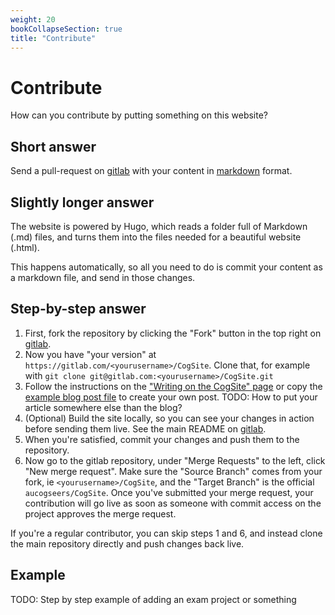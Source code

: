 ```yaml
---
weight: 20
bookCollapseSection: true
title: "Contribute"
---
```


# Contribute

How can you contribute by putting something on this website?

## Short answer
Send a pull-request on [gitlab](https://gitlab.com/aucogseers/CogSite) with your content in [markdown](writing-on-the-cogsite.md) format.

## Slightly longer answer
The website is powered by Hugo, which reads a folder full of Markdown (.md) files, and turns them into the files needed for a beautiful website (.html).

This happens automatically, so all you need to do is commit your content as a markdown file, and send in those changes.

## Step-by-step answer

1. First, fork the repository by clicking the "Fork" button in the top right on [gitlab](https://gitlab.com/aucogseers/CogSite).
2. Now you have "your version" at `https://gitlab.com/<yourusername>/CogSite`. Clone that, for example with `git clone git@gitlab.com:<yourusername>/CogSite.git`
3. Follow the instructions on the ["Writing on the CogSite" page](writing-on-the-cogsite.md) or copy the [example blog post file](example-blog-post.md) to create your own post. TODO: How to put your article somewhere else than the blog?
4. (Optional) Build the site locally, so you can see your changes in action before sending them live. See the main README on [gitlab](https://gitlab.com/aucogseers/CogSite).
5. When you're satisfied, commit your changes and push them to the repository.
6. Now go to the gitlab repository, under "Merge Requests" to the left, click "New merge request". Make sure the "Source Branch" comes from your fork, ie `<yourusername>/CogSite`, and the "Target Branch" is the official `aucogseers/CogSite`. Once you've submitted your merge request, your contribution will go live as soon as someone with commit access on the project approves the merge request.

If you're a regular contributor, you can skip steps 1 and 6, and instead clone the main repository directly and push changes back live.

## Example

TODO: Step by step example of adding an exam project or something

